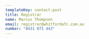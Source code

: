 ```yaml
---
templateKey: contact-post
title: Registrar
name: Marcus Thompson
email: registrar@whitfordafc.com.au
number: "0431 073 443"
---
```

